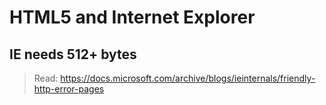 # HTML5 and Internet Explorer

## IE needs 512+ bytes
> Read: https://docs.microsoft.com/archive/blogs/ieinternals/friendly-http-error-pages